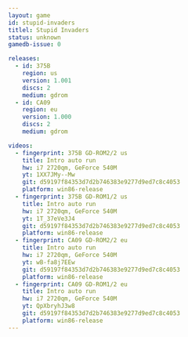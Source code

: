 ```yaml
---
layout: game
id: stupid-invaders
titlel: Stupid Invaders
status: unknown
gamedb-issue: 0

releases:
  - id: 375B
    region: us
    version: 1.001
    discs: 2
    medium: gdrom
  - id: CA09
    region: eu
    version: 1.000
    discs: 2
    medium: gdrom

videos:
  - fingerprint: 375B GD-ROM2/2 us
    title: Intro auto run
    hw: i7 2720qm, GeForce 540M
    yt: 1XX7JMy--Mw
    git: d59197f84353d7d2b746383e9277d9ed7c8c4053
    platform: win86-release
  - fingerprint: 375B GD-ROM1/2 us
    title: Intro auto run
    hw: i7 2720qm, GeForce 540M
    yt: 1T_37eVe3J4
    git: d59197f84353d7d2b746383e9277d9ed7c8c4053
    platform: win86-release
  - fingerprint: CA09 GD-ROM2/2 eu
    title: Intro auto run
    hw: i7 2720qm, GeForce 540M
    yt: wB-fa8j7EEw
    git: d59197f84353d7d2b746383e9277d9ed7c8c4053
    platform: win86-release
  - fingerprint: CA09 GD-ROM1/2 eu
    title: Intro auto run
    hw: i7 2720qm, GeForce 540M
    yt: QpXbryhJ3w8
    git: d59197f84353d7d2b746383e9277d9ed7c8c4053
    platform: win86-release
---
```


